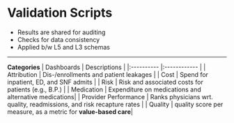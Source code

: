# Validation Scripts
* Results are shared for auditing
* Checks for data consistency
* Applied b/w L5 and L3 schemas

---

**Categories**
| Dashboards | Descriptions |
|:---------- |:------------ |
| Attribution | Dis-/enrollments and patient leakages |
| Cost | Spend for inpatient, ED, and SNF admits |
| Risk | Risk and associated costs for patients (e.g., B.P.) |
| Medication | Expenditure on medications and alternative medications|
| Provider Performance | Ranks physicians wrt. quality, readmissions, and risk recapture rates |
| Quality | quality score per measure, as a metric for **value-based care**|
